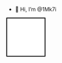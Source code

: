 - 👋 Hi, I’m @1Mk7i
<head>
    <style>
        /* Стилі для фігурки */
        .figure {
            width: 100px; /* Ширина фігурки */
            height: 100px; /* Висота фігурки */
            background-color: white; /* Білий колір фігурки */
            border: 2px solid black; /* Чорна рамка навколо фігурки */
        }
    </style>
</head>
<body>
    <!-- HTML-елемент, представляючий фігурку -->
    <div class="figure"></div>
</body>
